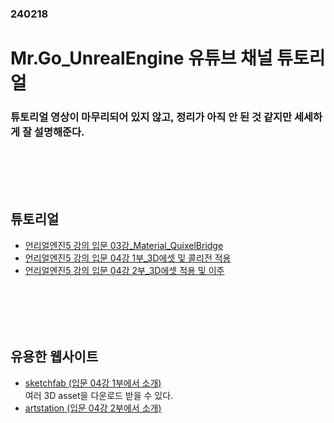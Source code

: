 ### 240218
# Mr.Go_UnrealEngine 유튜브 채널 튜토리얼
### 튜토리얼 영상이 마무리되어 있지 않고, 정리가 아직 안 된 것 같지만 세세하게 잘 설명해준다.
### <br/><br/><br/>

## 튜토리얼
- [언리얼엔진5 강의 입문 03강_Material_QuixelBridge](https://github.com/Shin-jongwhan/unreal_engine/tree/main/learning/Mr_go_tutorial/basic_3_material_QuixelBridge)
- [언리얼엔진5 강의 입문 04강 1부_3D에셋 및 콜리전 적용](https://github.com/Shin-jongwhan/unreal_engine/tree/main/learning/Mr_go_tutorial/basic_4_1_3D_assets_collision)
- [언리얼엔진5 강의 입문 04강 2부_3D에셋 적용 및 이주](https://github.com/Shin-jongwhan/unreal_engine/tree/main/learning/Mr_go_tutorial/basic_4_2_3D_assets_apply_and_migration)
### <br/><br/><br/>

## 유용한 웹사이트
- [sketchfab (입문 04강 1부에서 소개)](https://sketchfab.com/)<br/>
  여러 3D asset을 다운로드 받을 수 있다.
- [artstation (입문 04강 2부에서 소개)](https://www.artstation.com/?sort_by=community&dimension=all)
